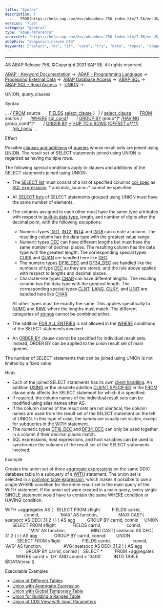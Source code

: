 ```yaml
---
title: "Syntax"
description: |
  ...  FROM(https://help.sap.com/doc/abapdocu_756_index_htm/7.56/en-US/abapfrom_clause.htm) source FIELDS(https://help.sap.com/doc/abapdocu_756_index_htm/7.56/en-US/abapfields_clause.htm) select_clause(https://help.sap.com/doc/abapdocu_756_index_htm/7.56/en-US/abapselect_clause.htm)
version: "7.56"
category: "general"
type: "abap-reference"
sourceUrl: "https://help.sap.com/doc/abapdocu_756_index_htm/7.56/en-US/abapunion_clause.htm"
abapFile: "abapunion_clause.htm"
keywords: ["select", "do", "if", "case", "try", "data", "types", "abapunion", "clause"]
---
```


* * *

AS ABAP Release 756, ©Copyright 2021 SAP SE. All rights reserved.

[ABAP - Keyword Documentation](https://help.sap.com/doc/abapdocu_756_index_htm/7.56/en-US/abenabap.htm) →  [ABAP - Programming Language](https://help.sap.com/doc/abapdocu_756_index_htm/7.56/en-US/abenabap_reference.htm) →  [Processing External Data](https://help.sap.com/doc/abapdocu_756_index_htm/7.56/en-US/abenabap_language_external_data.htm) →  [ABAP Database Access](https://help.sap.com/doc/abapdocu_756_index_htm/7.56/en-US/abendb_access.htm) →  [ABAP SQL](https://help.sap.com/doc/abapdocu_756_index_htm/7.56/en-US/abenabap_sql.htm) →  [ABAP SQL - Read Access](https://help.sap.com/doc/abapdocu_756_index_htm/7.56/en-US/abenabap_sql_reading.htm) →  [UNION](https://help.sap.com/doc/abapdocu_756_index_htm/7.56/en-US/abapunion.htm) → 

UNION, query\_clauses

Syntax

... *{* [FROM](https://help.sap.com/doc/abapdocu_756_index_htm/7.56/en-US/abapfrom_clause.htm) source
      [FIELDS](https://help.sap.com/doc/abapdocu_756_index_htm/7.56/en-US/abapfields_clause.htm) [select\_clause](https://help.sap.com/doc/abapdocu_756_index_htm/7.56/en-US/abapselect_clause.htm) *}*
  *|* *{* [select\_clause](https://help.sap.com/doc/abapdocu_756_index_htm/7.56/en-US/abapselect_clause.htm)
      [FROM](https://help.sap.com/doc/abapdocu_756_index_htm/7.56/en-US/abapfrom_clause.htm) source *}*
      *\[*[WHERE](https://help.sap.com/doc/abapdocu_756_index_htm/7.56/en-US/abapwhere.htm) [sql\_cond](https://help.sap.com/doc/abapdocu_756_index_htm/7.56/en-US/abenabap_sql_stmt_logexp.htm)*\]*
      *\[* [GROUP BY](https://help.sap.com/doc/abapdocu_756_index_htm/7.56/en-US/abapgroupby_clause.htm) group*\]* *\[*[HAVING](https://help.sap.com/doc/abapdocu_756_index_htm/7.56/en-US/abaphaving_clause.htm) group\_cond*\]*
      *\[* [ORDER BY](https://help.sap.com/doc/abapdocu_756_index_htm/7.56/en-US/abaporderby_clause.htm) [*\[*UP TO n ROWS *\[*OFFSET o*\]**\]*](https://help.sap.com/doc/abapdocu_756_index_htm/7.56/en-US/abapselect_up_to_offset.htm)*\]*
      *\[*[db\_hints](https://help.sap.com/doc/abapdocu_756_index_htm/7.56/en-US/abenabap_sql_db_hints.htm)*\]*  ...

Effect

Possible [clauses and additions](https://help.sap.com/doc/abapdocu_756_index_htm/7.56/en-US/abenselect_clauses.htm) of [queries](https://help.sap.com/doc/abapdocu_756_index_htm/7.56/en-US/abenquery_glosry.htm "Glossary Entry") whose result sets are joined using [UNION](https://help.sap.com/doc/abapdocu_756_index_htm/7.56/en-US/abapunion.htm). The result set of SELECT statements joined using UNION is regarded as having multiple rows.

The following special conditions apply to clauses and additions of the SELECT statements joined using UNION:

-   The [SELECT list](https://help.sap.com/doc/abapdocu_756_index_htm/7.56/en-US/abapselect_list.htm) must consist of a list of specified columns [col\_spec](https://help.sap.com/doc/abapdocu_756_index_htm/7.56/en-US/abapselect_clause_col_spec.htm) as [SQL expressions](https://help.sap.com/doc/abapdocu_756_index_htm/7.56/en-US/abapsql_expr.htm). \* and data\_source~\* cannot be specified.
-   All [SELECT lists](https://help.sap.com/doc/abapdocu_756_index_htm/7.56/en-US/abapselect_list.htm) of SELECT statements grouped using UNION must have the same number of elements.
-   The columns assigned to each other must have the same type attributes with respect to [built-in data type](https://help.sap.com/doc/abapdocu_756_index_htm/7.56/en-US/abenddic_builtin_types.htm), length, and number of digits after the decimal point, with the following exceptions:
    
    -   Numeric types [INT1](https://help.sap.com/doc/abapdocu_756_index_htm/7.56/en-US/abenddic_builtin_types.htm), [INT2](https://help.sap.com/doc/abapdocu_756_index_htm/7.56/en-US/abenddic_builtin_types.htm), [INT4](https://help.sap.com/doc/abapdocu_756_index_htm/7.56/en-US/abenddic_builtin_types.htm) and [INT8](https://help.sap.com/doc/abapdocu_756_index_htm/7.56/en-US/abenddic_builtin_types.htm) can create a column. The resulting column has the data type with the greatest value range.
    -   Numeric types [DEC](https://help.sap.com/doc/abapdocu_756_index_htm/7.56/en-US/abenddic_builtin_types.htm) can have different lengths but must have the same number of decimal places. The resulting column has the data type with the greatest length. The corresponding special types [CURR](https://help.sap.com/doc/abapdocu_756_index_htm/7.56/en-US/abenddic_builtin_types.htm) and [QUAN](https://help.sap.com/doc/abapdocu_756_index_htm/7.56/en-US/abenddic_builtin_types.htm) are handled here like [DEC](https://help.sap.com/doc/abapdocu_756_index_htm/7.56/en-US/abenddic_builtin_types.htm).
    -   The numeric types [DF16\_DEC](https://help.sap.com/doc/abapdocu_756_index_htm/7.56/en-US/abenddic_builtin_types.htm) and [DF34\_DEC](https://help.sap.com/doc/abapdocu_756_index_htm/7.56/en-US/abenddic_builtin_types.htm) are handled like the numbers of type [DEC](https://help.sap.com/doc/abapdocu_756_index_htm/7.56/en-US/abenddic_builtin_types.htm) as they are stored, and the rule above applies with respect to lengths and decimal places.
    -   Character-like types [CHAR](https://help.sap.com/doc/abapdocu_756_index_htm/7.56/en-US/abenddic_builtin_types.htm) can have different lengths. The resulting column has the data type with the greatest length. The corresponding special types [CLNT](https://help.sap.com/doc/abapdocu_756_index_htm/7.56/en-US/abenddic_builtin_types.htm), [LANG](https://help.sap.com/doc/abapdocu_756_index_htm/7.56/en-US/abenddic_builtin_types.htm), [CUKY](https://help.sap.com/doc/abapdocu_756_index_htm/7.56/en-US/abenddic_builtin_types.htm), and [UNIT](https://help.sap.com/doc/abapdocu_756_index_htm/7.56/en-US/abenddic_builtin_types.htm) are handled here like [CHAR](https://help.sap.com/doc/abapdocu_756_index_htm/7.56/en-US/abenddic_builtin_types.htm).
    
    All other types must be exactly the same. This applies specifically to [NUMC](https://help.sap.com/doc/abapdocu_756_index_htm/7.56/en-US/abenddic_builtin_types.htm) and [RAW](https://help.sap.com/doc/abapdocu_756_index_htm/7.56/en-US/abenddic_builtin_types.htm), where the lengths must match. The different categories of [strings](https://help.sap.com/doc/abapdocu_756_index_htm/7.56/en-US/abenddic_character_byte_types.htm) cannot be combined either.
    
-   The addition [FOR ALL ENTRIES](https://help.sap.com/doc/abapdocu_756_index_htm/7.56/en-US/abenwhere_all_entries.htm) is not allowed in the [WHERE](https://help.sap.com/doc/abapdocu_756_index_htm/7.56/en-US/abapwhere.htm) conditions of the SELECT statements involved.
-   An [ORDER BY](https://help.sap.com/doc/abapdocu_756_index_htm/7.56/en-US/abaporderby_clause.htm) clause cannot be specified for individual result sets. Instead, ORDER BY can be applied to the union result set of main queries.

The number of SELECT statements that can be joined using UNION is not limited by a fixed value.

Hints

-   Each of the joined SELECT statements has its own [client handling](https://help.sap.com/doc/abapdocu_756_index_htm/7.56/en-US/abenclient_handling_glosry.htm "Glossary Entry"). An addition [USING](https://help.sap.com/doc/abapdocu_756_index_htm/7.56/en-US/abapselect_client.htm) or the obsolete addition [CLIENT SPECIFIED](https://help.sap.com/doc/abapdocu_756_index_htm/7.56/en-US/abapselect_client_obsolete.htm) in the [FROM](https://help.sap.com/doc/abapdocu_756_index_htm/7.56/en-US/abapfrom_clause.htm) clause only affects the SELECT statement for which it is specified.
-   If required, the column names of the individual result sets can be modified using alias names after AS.
-   If the column names of the result sets are not identical, the column names are used from the result set of the SELECT statement on the left of UNION. In this type of case, the names are usually not visible, except for subqueries in the [WITH](https://help.sap.com/doc/abapdocu_756_index_htm/7.56/en-US/abapwith.htm) statement.
-   The numeric types [DF16\_DEC](https://help.sap.com/doc/abapdocu_756_index_htm/7.56/en-US/abenddic_builtin_types.htm) and [DF34\_DEC](https://help.sap.com/doc/abapdocu_756_index_htm/7.56/en-US/abenddic_builtin_types.htm) can only be used together in a column if their decimal places match.
-   SQL expressions, host expressions, and host variables can be used to synchronize the columns of the result set of the SELECT statements involved.

Example

Creates the union set of three [aggregate expressions](https://help.sap.com/doc/abapdocu_756_index_htm/7.56/en-US/abenaggregate_expression_glosry.htm "Glossary Entry") on the same DDIC database table in a subquery of a [WITH](https://help.sap.com/doc/abapdocu_756_index_htm/7.56/en-US/abapwith.htm) statement. The union set is selected in a [common table expression](https://help.sap.com/doc/abapdocu_756_index_htm/7.56/en-US/abencommon_table_expression_glosry.htm "Glossary Entry"), which makes it possible to use a single WHERE condition for the entire result set in the main query of the WITH statement. If the union set were created in a main query, every single SINGLE statement would have to contain the same WHERE condition or HAVING condition.

WITH +aggregates AS (
  SELECT FROM sflight
         FIELDS carrid,
                connid,
                'MAX' AS function,
                MAX( CAST( seatsocc AS DEC( 31,2 ) ) ) AS agg
         GROUP BY carrid, connid
    UNION
      SELECT FROM sflight
             FIELDS carrid,
                    connid,
                    'MIN' AS function,
                    MIN( CAST( seatsocc AS DEC( 31,2 ) ) ) AS agg
             GROUP BY carrid, connid
        UNION
          SELECT FROM sflight
                 FIELDS carrid,
                 connid, 'AVG' AS function,
                 AVG( seatsocc AS DEC( 31,2 ) ) AS agg
                 GROUP BY carrid, connid )
  SELECT \*
         FROM +aggregates
         WHERE carrid = 'LH' AND connid = '0400'
         INTO TABLE @DATA(result).

Executable Examples

-   [Union of Different Tables](https://help.sap.com/doc/abapdocu_756_index_htm/7.56/en-US/abenselect_union_abexa.htm)
-   [Union with Aggregate Expression](https://help.sap.com/doc/abapdocu_756_index_htm/7.56/en-US/abenselect_union_sum_abexa.htm)
-   [Union with Global Temporary Table](https://help.sap.com/doc/abapdocu_756_index_htm/7.56/en-US/abenselect_union_sum_gtt_abexa.htm)
-   [Union for Building a Ranges Table](https://help.sap.com/doc/abapdocu_756_index_htm/7.56/en-US/abendemo_union_ranges_abexa.htm)
-   [Union of CDS View with Input Parameters](https://help.sap.com/doc/abapdocu_756_index_htm/7.56/en-US/abenselect_union_cds_para_abexa.htm)